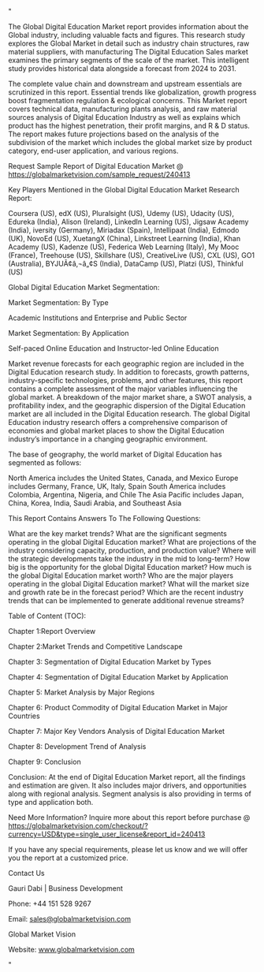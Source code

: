 "

The Global Digital Education Market report provides information about the Global industry, including valuable facts and figures. This research study explores the Global Market in detail such as industry chain structures, raw material suppliers, with manufacturing The Digital Education Sales market examines the primary segments of the scale of the market. This intelligent study provides historical data alongside a forecast from 2024 to 2031.

The complete value chain and downstream and upstream essentials are scrutinized in this report. Essential trends like globalization, growth progress boost fragmentation regulation & ecological concerns. This Market report covers technical data, manufacturing plants analysis, and raw material sources analysis of Digital Education Industry as well as explains which product has the highest penetration, their profit margins, and R & D status. The report makes future projections based on the analysis of the subdivision of the market which includes the global market size by product category, end-user application, and various regions.

Request Sample Report of Digital Education Market @ https://globalmarketvision.com/sample_request/240413

Key Players Mentioned in the Global Digital Education Market Research Report:

Coursera (US), edX (US), Pluralsight (US), Udemy (US), Udacity (US), Edureka (India), Alison (Ireland), LinkedIn Learning (US), Jigsaw Academy (India), iversity (Germany), Miriadax (Spain), Intellipaat (India), Edmodo (UK), NovoEd (US), XuetangX (China), Linkstreet Learning (India), Khan Academy (US), Kadenze (US), Federica Web Learning (Italy), My Mooc (France), Treehouse (US), Skillshare (US), CreativeLive (US), CXL (US), GO1 (Australia), BYJUÃ¢â‚¬â„¢S (India), DataCamp (US), Platzi (US), Thinkful (US)

Global Digital Education Market Segmentation:

Market Segmentation: By Type

Academic Institutions and Enterprise and Public Sector

Market Segmentation: By Application

Self-paced Online Education and Instructor-led Online Education

Market revenue forecasts for each geographic region are included in the Digital Education research study. In addition to forecasts, growth patterns, industry-specific technologies, problems, and other features, this report contains a complete assessment of the major variables influencing the global market. A breakdown of the major market share, a SWOT analysis, a profitability index, and the geographic dispersion of the Digital Education market are all included in the Digital Education research. The global Digital Education industry research offers a comprehensive comparison of economies and global market places to show the Digital Education industry’s importance in a changing geographic environment.

The base of geography, the world market of Digital Education has segmented as follows:

North America includes the United States, Canada, and Mexico
Europe includes Germany, France, UK, Italy, Spain
South America includes Colombia, Argentina, Nigeria, and Chile
The Asia Pacific includes Japan, China, Korea, India, Saudi Arabia, and Southeast Asia

This Report Contains Answers To The Following Questions:

What are the key market trends?
What are the significant segments operating in the global Digital Education market?
What are projections of the industry considering capacity, production, and production value?
Where will the strategic developments take the industry in the mid to long-term?
How big is the opportunity for the global Digital Education market?
How much is the global Digital Education market worth?
Who are the major players operating in the global Digital Education market?
What will the market size and growth rate be in the forecast period?
Which are the recent industry trends that can be implemented to generate additional revenue streams?

Table of Content (TOC):

Chapter 1:Report Overview

Chapter 2:Market Trends and Competitive Landscape

Chapter 3: Segmentation of Digital Education Market by Types

Chapter 4: Segmentation of Digital Education Market by Application

Chapter 5: Market Analysis by Major Regions

Chapter 6: Product Commodity of Digital Education Market in Major Countries

Chapter 7: Major Key Vendors Analysis of Digital Education Market

Chapter 8: Development Trend of Analysis

Chapter 9: Conclusion

Conclusion: At the end of Digital Education Market report, all the findings and estimation are given. It also includes major drivers, and opportunities along with regional analysis. Segment analysis is also providing in terms of type and application both.

Need More Information? Inquire more about this report before purchase @ https://globalmarketvision.com/checkout/?currency=USD&type=single_user_license&report_id=240413


If you have any special requirements, please let us know and we will offer you the report at a customized price.

Contact Us

Gauri Dabi | Business Development

Phone: +44 151 528 9267

Email: sales@globalmarketvision.com

Global Market Vision

Website: www.globalmarketvision.com

"
